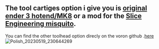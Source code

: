 The tool cartiges option i give you is [original ender 3 hotend/MK8](https://www.3djake.fr/creality-3d/hotend-4) or a mod for the [Slice Engineering misquito](https://www.3djake.fr/slice-engineering/mosquito-magnum).
---
You can find the other toolhead option direcly on the voron github .[here](https://github.com/VoronDesign/Voron-Afterburner/tree/afterburner/STLs/Printheads)
![Polish_20230519_230644269](https://github.com/polotinkering/optimal-ender3/assets/133749952/ab84548b-f446-4e9c-9813-1e2dd93525d8)
